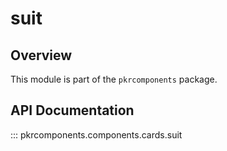 # suit

## Overview

This module is part of the `pkrcomponents` package.

## API Documentation

::: pkrcomponents.components.cards.suit
